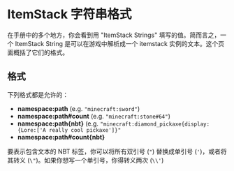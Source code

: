 # ItemStack 字符串格式

在手册中的多个地方，你会看到用 "ItemStack Strings" 填写的值。简而言之，一个 ItemStack String 是可以在游戏中解析成一个 itemstack 实例的文本。这个页面概括了它们的格式。

## 格式

下列格式都是允许的：

- **namespace:path** (e.g. `"minecraft:sword"`)
- **namespace:path#count** (e.g. `"minecraft:stone#64"`)
- **namespace:path{nbt}** (e.g. `"minecraft:diamond_pickaxe{display:{Lore:['A really cool pickaxe']}"`
- **namespace:path#count{nbt}**

要表示包含文本的 NBT 标签，你可以将所有双引号 (`"`) 替换成单引号 (`'`)，或者将其转义 (`\"`)。如果你想写一个单引号，你得转义两次 (`\\'`)
